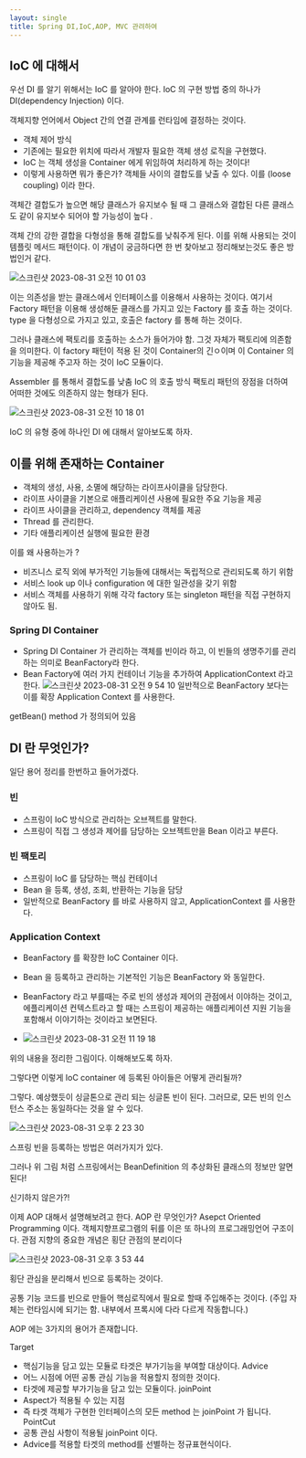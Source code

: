 ```yaml
---
layout: single
title: Spring DI,IoC,AOP, MVC 관려하여
---
```



## IoC 에 대해서 
우선 DI 를 알기 위해서는 IoC 를 알아야 한다.
IoC 의 구현 방법 중의 하나가 DI(dependency Injection) 이다. 

객체지향 언어에서 Object 간의 연결 관계를 런타임에 결정하는 것이다. 
- 객체 제어 방식
- 기존에는 필요한 위치에 따라서 개발자 필요한 객체 생성 로직을 구현했다.
- IoC 는 객체 생성을 Container 에게 위임하여 처리하게 하는 것이다!
- 이렇게 사용하면 뭐가 좋은가? 객체들 사이의 결합도를 낮출 수 있다. 이를 (loose coupling) 이라 한다.
  
객체간 결합도가 높으면 해당 클래스가 유지보수 될 때 그 클래스와 결합된 다른 클래스도 같이 유지보수 되어야 할 가능성이 높다 .

객체 간의 강한 결합을 다형성을 통해 결합도를 낮춰주게 된다. 이를 위해 사용되는 것이 템플릿 메서드 패턴이다. 
이 개념이 궁금하다면 한 번 찾아보고 정리해보는것도 좋은 방법인거 같다. 

![스크린샷 2023-08-31 오전 10 01 03](https://github.com/rlaxoehd4234/rlaxoehd4234.github.io/assets/92311926/764672cc-3d2e-422c-aefb-05680029eccd)

이는 의존성을 받는 클래스에서 인터페이스를 이용해서 사용하는 것이다. 
여기서 Factory 패턴을 이용해 생성해둔 클래스를 가지고 있는 Factory 를 호출 하는 것이다. type 을 다형성으로 가지고 있고, 호출은 factory 를 통해 하는 것이다.

그러나 클래스에 팩토리를 호출하는 소스가 들어가야 함. 그것 자체가 팩토리에 의존함을 의미한다. 이 factory 패턴이 적용 된 것이 Container의 긴ㅇ이며 이 Container 의 기능을 제공해 주고자 하는 것이 IoC 모듈이다.

Assembler 를 통해서 결합도를 낮춤
IoC 의 호출 방식 
팩토리 패턴의 장점을 더하여 어떠한 것에도 의존하지 않는 형태가 된다. 

![스크린샷 2023-08-31 오전 10 18 01](https://github.com/rlaxoehd4234/rlaxoehd4234.github.io/assets/92311926/d0213a83-f14c-418c-936a-d174740544bc)


IoC 의 유형 중에 하나인 DI 에 대해서 알아보도록 하자. 


## 이를 위해 존재하는 Container 
- 객체의 생성, 사용, 소멸에 해당하는 라이프사이클을 담당한다.
- 라이프 사이클을 기본으로 애플리케이션 사용에 필요한 주요 기능을 제공
- 라이프 사이클을 관리하고, dependency 객체를 제공
- Thread 를 관리한다.
- 기타 애플리케이션 실행에 필요한 환경

이를 왜 사용하는가 ?
- 비즈니스 로직 외에 부가적인 기능들에 대해서는 독립적으로 관리되도록 하기 위함
- 서비스 look up 이나 configuration 에 대한 일관성을 갖기 위함
- 서비스 객체를 사용하기 위해 각각 factory 또는 singleton 패턴을 직접 구현하지 않아도 됨.


### Spring DI Container 
- Spring DI Container 가 관리하는 객체를 빈이라 하고, 이 빈들의 생명주기를 관리하는 의미로 BeanFactory라 한다.
- Bean Factory에 여러 가지 컨테이너 기능을 추가하여 ApplicationContext 라고 한다.
 ![스크린샷 2023-08-31 오전 9 54 10](https://github.com/rlaxoehd4234/rlaxoehd4234.github.io/assets/92311926/534d8bca-cb21-4e15-b4ae-a3bf2cbcffe4)
일반적으로 BeanFactory 보다는 이를 확장 Application Context 를 사용한다.

getBean() method 가 정의되어 있음 


## DI 란 무엇인가? 
일단 용어 정리를 한번하고 들어가겠다. 

### 빈
- 스프링이 IoC 방식으로 관리하는 오브젝트를 말한다.
- 스프링이 직접 그 생성과 제어를 담당하는 오브젝트만을 Bean 이라고 부른다.

### 빈 팩토리
- 스프링이 IoC 를 담당하는 핵심 컨테이너
- Bean 을 등록, 생성, 조회, 반환하는 기능을 담당
- 일반적으로 BeanFactory 를 바로 사용하지 않고, ApplicationContext 를 사용한다.

### Application Context 
- BeanFactory 를 확장한 IoC Container 이다.
- Bean 을 등록하고 관리하는 기본적인 기능은 BeanFactory 와 동일한다.
- BeanFactory 라고 부를때는 주로 빈의 생성과 제어의 관점에서 이야하는 것이고, 에플리케이션 컨텍스트라고 할 때는 스프링이 제공하는 애플리케이션 지원 기능을 포함해서 이야기하는 것이라고 보면된다.

- ![스크린샷 2023-08-31 오전 11 19 18](https://github.com/rlaxoehd4234/rlaxoehd4234.github.io/assets/92311926/b8390eb6-81c3-472b-aaf8-b88a8cf19278)

위의 내용을 정리한 그림이다. 이해해보도록 하자. 


그렇다면 이렇게 IoC container 에 등록된 아이들은 어떻게 관리될까? 

그렇다. 예상했듯이 싱글톤으로 관리 되는 싱글톤 빈이 된다. 그러므로, 모든 빈의 인스턴스 주소는 동일하다는 것을 알 수 있다. 



![스크린샷 2023-08-31 오후 2 23 30](https://github.com/rlaxoehd4234/rlaxoehd4234.github.io/assets/92311926/588d7649-5e36-4706-9c04-12369b58236a)

스프링 빈을 등록하는 방법은 여러가지가 있다. 

그러나 위 그림 처럼 스프링에서는 BeanDefinition 의 추상화된 클래스의 정보만 알면된다! 

신기하지 않은가?! 


이제 AOP 대해서 설명해보려고 한다. 
AOP 란 무엇인가? Asepct Oriented Programming 이다. 
객체지향프로그램의 뒤를 이은 또 하나의 프로그래밍언어 구조이다. 
관점 지향의 중요한 개념은 횡단 관점의 분리이다 


![스크린샷 2023-08-31 오후 3 53 44](https://github.com/rlaxoehd4234/rlaxoehd4234.github.io/assets/92311926/f81e1a05-ddd1-48ec-9a30-eb5e4f6f8198)

횡단 관심을 분리해서 빈으로 등록하는 것이다. 

공통 기능 코드를 빈으로 만들어 핵심로직에서 필요로 할때 주입해주는 것이다. (주입 자체는 런타임시에 되기는 함. 내부에서 프록시에 다라 다르게 작동합니다.)

AOP 에는 3가지의 용어가 존재합니다.

Target 
- 핵심기능을 담고 있는 모듈로 타겟은 부가기능을 부여할 대상이다.
Advice
- 어느 시점에 어떤 공통 관심 기능을 적용할지 정의한 것이다.
- 타겟에 제공할 부가기능을 담고 있는 모듈이다.
joinPoint
- Aspect가 적용될 수 있는 지점
- 즉 타겟 객체가 구현한 인터페이스의 모든 method 는 joinPoint 가 됩니다.
PointCut
- 공통 관심 사항이 적용될 joinPoint 이다.
- Advice를 적용할 타겟의 method를 선별하는 정규표현식이다.
    



